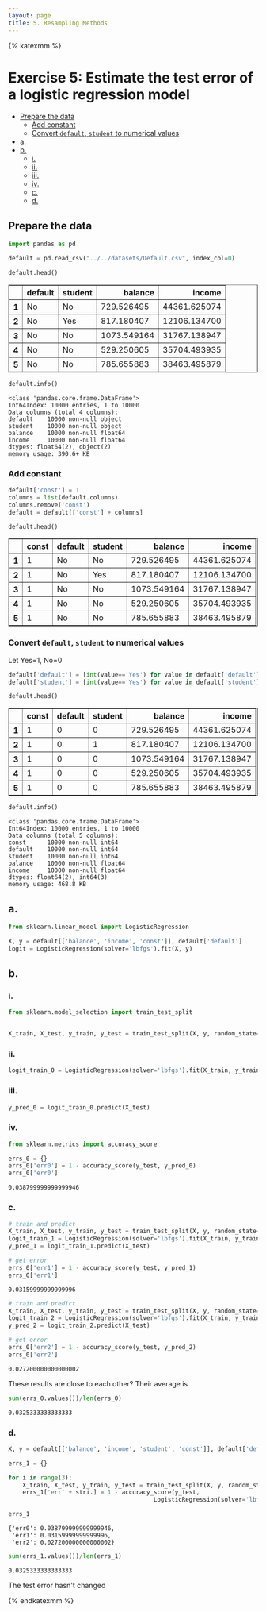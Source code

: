 ```yaml
---
layout: page
title: 5. Resampling Methods
---
```


{% katexmm %}

# Exercise 5: Estimate the test error of a logistic regression model

<div class="toc"><ul class="toc-item"><li><span><a href="#prepare-the-data" data-toc-modified-id="Prepare-the-data-1">Prepare the data</a></span><ul class="toc-item"><li><span><a href="#add-constant" data-toc-modified-id="Add-constant-1.1">Add constant</a></span></li><li><span><a href="#convert-default-student-to-numerical-values" data-toc-modified-id="Convert-default,-student-to-numerical-values-1.2">Convert <code>default</code>, <code>student</code> to numerical values</a></span></li></ul></li><li><span><a href="#a" data-toc-modified-id="a.-2">a.</a></span></li><li><span><a href="#b" data-toc-modified-id="b.-3">b.</a></span><ul class="toc-item"><li><span><a href="#i" data-toc-modified-id="i.-3.1">i.</a></span></li><li><span><a href="#ii" data-toc-modified-id="ii.-3.2">ii.</a></span></li><li><span><a href="#iii" data-toc-modified-id="iii.-3.3">iii.</a></span></li><li><span><a href="#iv" data-toc-modified-id="iv.-3.4">iv.</a></span></li><li><span><a href="#c" data-toc-modified-id="c.-3.5">c.</a></span></li><li><span><a href="#d" data-toc-modified-id="d.-3.6">d.</a></span></li></ul></li></ul></div>

## Prepare the data


```python
import pandas as pd

default = pd.read_csv("../../datasets/Default.csv", index_col=0)
```


```python
default.head()
```




<div>
<style scoped>
    .dataframe tbody tr th:only-of-type {
        vertical-align: middle;
    }

    .dataframe tbody tr th {
        vertical-align: top;
    }

    .dataframe thead th {
        text-align: right;
    }
</style>
<table border="1" class="dataframe">
  <thead>
    <tr style="text-align: right;">
      <th></th>
      <th>default</th>
      <th>student</th>
      <th>balance</th>
      <th>income</th>
    </tr>
  </thead>
  <tbody>
    <tr>
      <th>1</th>
      <td>No</td>
      <td>No</td>
      <td>729.526495</td>
      <td>44361.625074</td>
    </tr>
    <tr>
      <th>2</th>
      <td>No</td>
      <td>Yes</td>
      <td>817.180407</td>
      <td>12106.134700</td>
    </tr>
    <tr>
      <th>3</th>
      <td>No</td>
      <td>No</td>
      <td>1073.549164</td>
      <td>31767.138947</td>
    </tr>
    <tr>
      <th>4</th>
      <td>No</td>
      <td>No</td>
      <td>529.250605</td>
      <td>35704.493935</td>
    </tr>
    <tr>
      <th>5</th>
      <td>No</td>
      <td>No</td>
      <td>785.655883</td>
      <td>38463.495879</td>
    </tr>
  </tbody>
</table>
</div>




```python
default.info()
```

    <class 'pandas.core.frame.DataFrame'>
    Int64Index: 10000 entries, 1 to 10000
    Data columns (total 4 columns):
    default    10000 non-null object
    student    10000 non-null object
    balance    10000 non-null float64
    income     10000 non-null float64
    dtypes: float64(2), object(2)
    memory usage: 390.6+ KB


### Add constant


```python
default['const'] = 1
columns = list(default.columns)
columns.remove('const')
default = default[['const'] + columns]
```


```python
default.head()
```




<div>
<style scoped>
    .dataframe tbody tr th:only-of-type {
        vertical-align: middle;
    }

    .dataframe tbody tr th {
        vertical-align: top;
    }

    .dataframe thead th {
        text-align: right;
    }
</style>
<table border="1" class="dataframe">
  <thead>
    <tr style="text-align: right;">
      <th></th>
      <th>const</th>
      <th>default</th>
      <th>student</th>
      <th>balance</th>
      <th>income</th>
    </tr>
  </thead>
  <tbody>
    <tr>
      <th>1</th>
      <td>1</td>
      <td>No</td>
      <td>No</td>
      <td>729.526495</td>
      <td>44361.625074</td>
    </tr>
    <tr>
      <th>2</th>
      <td>1</td>
      <td>No</td>
      <td>Yes</td>
      <td>817.180407</td>
      <td>12106.134700</td>
    </tr>
    <tr>
      <th>3</th>
      <td>1</td>
      <td>No</td>
      <td>No</td>
      <td>1073.549164</td>
      <td>31767.138947</td>
    </tr>
    <tr>
      <th>4</th>
      <td>1</td>
      <td>No</td>
      <td>No</td>
      <td>529.250605</td>
      <td>35704.493935</td>
    </tr>
    <tr>
      <th>5</th>
      <td>1</td>
      <td>No</td>
      <td>No</td>
      <td>785.655883</td>
      <td>38463.495879</td>
    </tr>
  </tbody>
</table>
</div>



### Convert `default`, `student` to numerical values

Let Yes=1, No=0


```python
default['default'] = [int(value=='Yes') for value in default['default']]
default['student'] = [int(value=='Yes') for value in default['student']]
```


```python
default.head()
```




<div>
<style scoped>
    .dataframe tbody tr th:only-of-type {
        vertical-align: middle;
    }

    .dataframe tbody tr th {
        vertical-align: top;
    }

    .dataframe thead th {
        text-align: right;
    }
</style>
<table border="1" class="dataframe">
  <thead>
    <tr style="text-align: right;">
      <th></th>
      <th>const</th>
      <th>default</th>
      <th>student</th>
      <th>balance</th>
      <th>income</th>
    </tr>
  </thead>
  <tbody>
    <tr>
      <th>1</th>
      <td>1</td>
      <td>0</td>
      <td>0</td>
      <td>729.526495</td>
      <td>44361.625074</td>
    </tr>
    <tr>
      <th>2</th>
      <td>1</td>
      <td>0</td>
      <td>1</td>
      <td>817.180407</td>
      <td>12106.134700</td>
    </tr>
    <tr>
      <th>3</th>
      <td>1</td>
      <td>0</td>
      <td>0</td>
      <td>1073.549164</td>
      <td>31767.138947</td>
    </tr>
    <tr>
      <th>4</th>
      <td>1</td>
      <td>0</td>
      <td>0</td>
      <td>529.250605</td>
      <td>35704.493935</td>
    </tr>
    <tr>
      <th>5</th>
      <td>1</td>
      <td>0</td>
      <td>0</td>
      <td>785.655883</td>
      <td>38463.495879</td>
    </tr>
  </tbody>
</table>
</div>




```python
default.info()
```

    <class 'pandas.core.frame.DataFrame'>
    Int64Index: 10000 entries, 1 to 10000
    Data columns (total 5 columns):
    const      10000 non-null int64
    default    10000 non-null int64
    student    10000 non-null int64
    balance    10000 non-null float64
    income     10000 non-null float64
    dtypes: float64(2), int64(3)
    memory usage: 468.8 KB


## a.


```python
from sklearn.linear_model import LogisticRegression

X, y = default[['balance', 'income', 'const']], default['default']
logit = LogisticRegression(solver='lbfgs').fit(X, y)
```

## b.

### i.


```python
from sklearn.model_selection import train_test_split


X_train, X_test, y_train, y_test = train_test_split(X, y, random_state=0)
```

### ii.


```python
logit_train_0 = LogisticRegression(solver='lbfgs').fit(X_train, y_train)
```

### iii.


```python
y_pred_0 = logit_train_0.predict(X_test)
```

### iv.


```python
from sklearn.metrics import accuracy_score

errs_0 = {}
errs_0['err0'] = 1 - accuracy_score(y_test, y_pred_0)
errs_0['err0']
```




    0.038799999999999946



### c.


```python
# train and predict
X_train, X_test, y_train, y_test = train_test_split(X, y, random_state=1)
logit_train_1 = LogisticRegression(solver='lbfgs').fit(X_train, y_train)
y_pred_1 = logit_train_1.predict(X_test)

# get error
errs_0['err1'] = 1 - accuracy_score(y_test, y_pred_1)
errs_0['err1']
```




    0.03159999999999996




```python
# train and predict
X_train, X_test, y_train, y_test = train_test_split(X, y, random_state=2)
logit_train_2 = LogisticRegression(solver='lbfgs').fit(X_train, y_train)
y_pred_2 = logit_train_2.predict(X_test)

# get error
errs_0['err2'] = 1 - accuracy_score(y_test, y_pred_2)
errs_0['err2']
```




    0.027200000000000002



These results are close to each other? Their average is


```python
sum(errs_0.values())/len(errs_0)
```




    0.0325333333333333



### d.


```python
X, y = default[['balance', 'income', 'student', 'const']], default['default']
```


```python
errs_1 = {}

for i in range(3):
    X_train, X_test, y_train, y_test = train_test_split(X, y, random_state=i)
    errs_1['err' + stri.] = 1 - accuracy_score(y_test, 
                                         LogisticRegression(solver='lbfgs').fit(X_train, y_train).predict(X_test))
```


```python
errs_1
```




    {'err0': 0.038799999999999946,
     'err1': 0.03159999999999996,
     'err2': 0.027200000000000002}




```python
sum(errs_1.values())/len(errs_1)
```




    0.0325333333333333



The test error hasn't changed

{% endkatexmm %}
